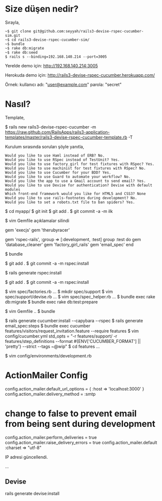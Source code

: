 # Size düşen nedir?

Sırayla,

    ~$ git clone git@github.com:seyyah/rails3-devise-rspec-cucumber-sim.git
    ~$ cd rails3-devise-rspec-cucumber-sim/
    ~$ bundle
    ~$ rake db:migrate
    ~$ rake db:seed
    $ rails s --binding=192.168.140.214 --port=3005

Yerelde demo için: http://192.168.140.214:3005

Herokuda demo için: http://rails3-devise-rspec-cucumber.herokuapp.com/

Örnek:
  kullanıcı adı: "user@example.com"
  parola: "secret"

# Nasıl?

Template,

$ rails new rails3-devise-rspec-cucumber -m
https://raw.github.com/RailsApps/rails3-application-templates/master/rails3-devise-rspec-cucumber-template.rb
-T

Kurulum sırasında soruları şöyle yanıtla,

    Would you like to use Haml instead of ERB? No.
    Would you like to use RSpec instead of TestUnit? Yes.
    Would you like to use factory_girl for test fixtures with RSpec? Yes.
    Would you like to use machinist for test fixtures with RSpec? No.
    Would you like to use Cucumber for your BDD? Yes.
    Would you like to use Guard to automate your workflow? No.
    Would you like the app to use a Gmail account to send email? Yes.
    Would you like to use Devise for authentication? Devise with default modules
    Which front-end framework would you like for HTML5 and CSS3? None
    Would you like to use rails-footnotes during development? No.
    Would you like to set a robots.txt file to ban spiders? Yes.

$ cd myapp/
$ git init
$ git add .
$ git commit -a -m ilk

$ vim Gemfile
açıklamalar silindi

gem 'execjs'
gem 'therubyracer'

gem 'rspec-rails', :group => [:development, :test]
group :test do
  gem 'database_cleaner'
  gem 'factory_girl_rails'
  gem 'email_spec'
end

$ bundle

$ git add .
$ git commit -a -m rspec:install

$ rails generate rspec:install

$ git add .
$ git commit -a -m rspec:install

$ vim spec/factories.rb
...
$ mkdir spec/support
$ vim spec/support/devise.rb
...
$ vim spec/spec_helper.rb
...
$ bundle exec rake db:migrate
$ bundle exec rake db:test:prepare

$ vim Gemfile
..
$ bundle

$ rails generate cucumber:install --capybara --rspec
$ rails generate email_spec:steps
$ bundle exec cucumber features/visitors/request_invitation.feature --require features
$ vim config/cucumber.yml
std_opts = "-r features/support/ -r features/step_definitions --format #{ENV['CUCUMBER_FORMAT'] || 'pretty'} --strict --tags ~@wip"
$ cd features
...

$ vim config/environments/development.rb
# ActionMailer Config
config.action_mailer.default_url_options = { :host => 'localhost:3000' }
config.action_mailer.delivery_method = :smtp
# change to false to prevent email from being sent during development
config.action_mailer.perform_deliveries = true
config.action_mailer.raise_delivery_errors = true
config.action_mailer.default :charset => "utf-8"

IP adresi güncellendi.

...
## Devise

rails generate devise:install


